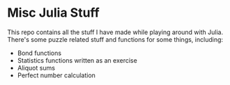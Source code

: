 # Misc Julia Stuff
This repo contains all the stuff I have made while playing around with Julia. There's some puzzle related stuff and functions for some things, including:

- Bond functions
- Statistics functions written as an exercise
- Aliquot sums
- Perfect number calculation
